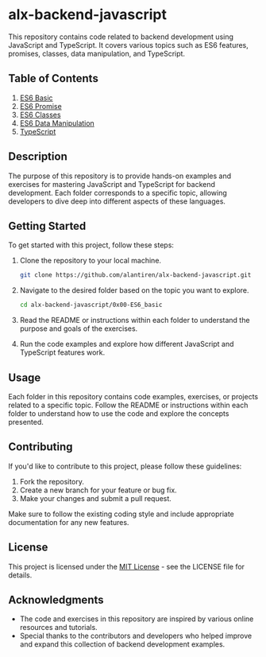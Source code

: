 # alx-backend-javascript

This repository contains code related to backend development using JavaScript and TypeScript. It covers various topics such as ES6 features, promises, classes, data manipulation, and TypeScript.

## Table of Contents
1. [ES6 Basic](./0x00-ES6_basic)
2. [ES6 Promise](./0x01-ES6_promise)
3. [ES6 Classes](./0x02-ES6_classes)
4. [ES6 Data Manipulation](./0x03-ES6_data_manipulation)
5. [TypeScript](./0x04-TypeScript)

## Description

The purpose of this repository is to provide hands-on examples and exercises for mastering JavaScript and TypeScript for backend development. Each folder corresponds to a specific topic, allowing developers to dive deep into different aspects of these languages.

## Getting Started

To get started with this project, follow these steps:

1. Clone the repository to your local machine.
   ```bash
   git clone https://github.com/alantiren/alx-backend-javascript.git
   ```

2. Navigate to the desired folder based on the topic you want to explore.
   ```bash
   cd alx-backend-javascript/0x00-ES6_basic
   ```

3. Read the README or instructions within each folder to understand the purpose and goals of the exercises.

4. Run the code examples and explore how different JavaScript and TypeScript features work.

## Usage

Each folder in this repository contains code examples, exercises, or projects related to a specific topic. Follow the README or instructions within each folder to understand how to use the code and explore the concepts presented.

## Contributing

If you'd like to contribute to this project, please follow these guidelines:

1. Fork the repository.
2. Create a new branch for your feature or bug fix.
3. Make your changes and submit a pull request.

Make sure to follow the existing coding style and include appropriate documentation for any new features.

## License

This project is licensed under the [MIT License](LICENSE) - see the LICENSE file for details.

## Acknowledgments

- The code and exercises in this repository are inspired by various online resources and tutorials.
- Special thanks to the contributors and developers who helped improve and expand this collection of backend development examples.
```

